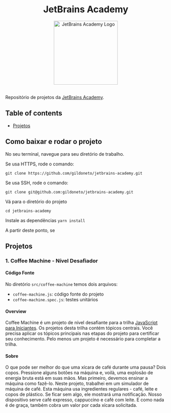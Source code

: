 <div align="center">
<h1>JetBrains Academy</h1>
<img src="https://www.jetbrains.com/academy/img/logo_academy.svg"  alt="JetBrains Academy Logo"  width="200">
</div><br>

Repositório de projetos da [JetBrains Academy](https://hyperskill.org/).

## Table of contents

- [Projetos](#projetos)

## Como baixar e rodar o projeto

No seu terminal, navegue para seu diretório de trabalho.

Se usa HTTPS, rode o comando:

`git clone https://github.com/gildoneto/jetbrains-academy.git`

Se usa SSH, rode o comando:

`git clone git@github.com:gildoneto/jetbrains-academy.git`

Vá para o diretório do projeto

`cd jetbrains-academy`

Instale as dependências
`yarn install`

A partir deste ponto, se 

## Projetos

### 1. Coffee Machine - Nível Desafiador

#### Código Fonte

No diretório `src/coffee-machine` temos dois arquivos:

- `coffee-machine.js`: código fonte do projeto
- `coffee-machine.spec.js`: testes unitários



#### Overview

Coffee Machine é um projeto de nível desafiante para a trilha [JavaScript para Iniciantes](https://hyperskill.org/tracks/32). Os projetos desta trilha contém tópicos centrais. Você precisa aplicar os tópicos principais nas etapas do projeto para certificar seu conhecimento. Pelo menos um projeto é necessário para completar a trilha.

#### Sobre

O que pode ser melhor do que uma xícara de café durante uma pausa? Dois copos. Pressione alguns botões na máquina e, voilà, uma explosão de energia bruta está em suas mãos. Mas primeiro, devemos ensinar a máquina como fazê-lo. Neste projeto, trabalhei em um simulador de máquina de café. Esta máquina usa ingredientes regulares - café, leite e copos de plástico. Se ficar sem algo, ele mostrará uma notificação. Nosso dispositivo serve café expresso, cappuccino e café com leite. E como nada é de graça, também cobra um valor por cada xícara solicitada.